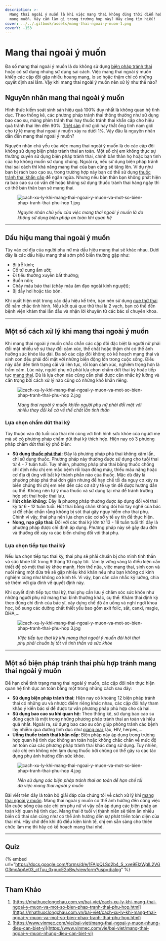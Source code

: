 ```yaml
---
description: >-
  Mang thai ngoài ý muốn là khi việc mang thai không đúng thời điểm hoặc không
  mong muốn. Vậy cần làm gì trong trường hợp này? Hãy cùng tìm hiểu!
cover: ../../.gitbook/assets/mang-thai-ngoai-y-muon-1.png
coverY: -153
---
```


# Mang thai ngoài ý muốn

Đa số mang thai ngoài ý muốn là do không sử dụng [biện pháp tránh thai](https://nhathuoclongchau.com.vn/bai-viet/cac-bien-phap-tranh-thai-hien-dai-an-toan-hieu-qua-nhat-65074.html) hoặc có sử dụng nhưng sử dụng sai cách. Việc mang thai ngoài ý muốn khiến các cặp đôi gặp nhiều hoang mang, lo sợ hoặc thậm chí có những quyết định sai lầm. Vậy khi mang thai ngoài ý muốn nên xử lý như thế nào?

## Nguyên nhân mang thai ngoài ý muốn

Hình thức kiểm soát sinh sản hiệu quả 100% duy nhất là không quan hệ tình dục. Theo thống kê, các phương pháp tránh thai thông thường như sử dụng bao cao su, màng phim tránh thai hay thuốc tránh thai khẩn cấp cho hiệu quả tránh thai lên đến 90%. [Triệt sản](https://nhathuoclongchau.com.vn/bai-viet/triet-san-la-gi-nen-triet-san-nam-hay-nu-gioi-64708.html) ở nữ giới hay thắt ống tinh nam giới cho tỷ lệ mang thai ngoài ý muốn xảy ra dưới 1%. Vậy đâu là nguyên nhân dẫn đến mang thai ngoài ý muốn?

Nguyên nhân chủ yếu của việc mang thai ngoài ý muốn là do các cặp đôi không sử dụng biện pháp tránh thai an toàn. Một số chị em không thực sự thường xuyên sử dụng biện pháp tránh thai, chính bản thân họ hoặc bạn tình của họ không muốn sử dụng chúng. Ngoài ra, nếu sử dụng biện pháp tránh thai sai cách thì khả năng mang thai của bạn cũng sẽ tăng lên. Ví dụ như bạn bị rách bao cao su, trong trường hợp này bạn có thể sử dụng [thuốc tránh thai khẩn cấp](https://nhathuoclongchau.com.vn/bai-viet/cac-loai-thuoc-tranh-thai-khan-cap-duoc-biet-den-nhieu-nhat-hien-nay.html) để ngăn ngừa. Nhưng nếu bản thân bạn không phát hiện ra bao cao su có vấn đề hoặc không sử dụng thuốc tránh thai hàng ngày thì có thể bản thân bạn sẽ mang thai.

<figure><img src="https://cdn.nhathuoclongchau.com.vn/unsafe/800x0/https://cms-prod.s3-sgn09.fptcloud.com/cach_xu_ly_khi_mang_thai_ngoai_y_muon_va_mot_so_bien_phap_tranh_thai_phu_hop_1_a034b1e6df.jpg" alt="cach-xu-ly-khi-mang-thai-ngoai-y-muon-va-mot-so-bien-phap-tranh-thai-phu-hop 1.jpg"><figcaption><p><em>Nguyên nhân chủ yếu của việc mang thai ngoài ý muốn là do không sử dụng biện pháp an toàn khi quan hệ</em></p></figcaption></figure>

***

## Dấu hiệu mang thai ngoài ý muốn

Tùy vào cơ địa của người phụ nữ mà dấu hiệu mang thai sẽ khác nhau. Dưới đây là các dấu hiệu mang thai sớm phổ biến thường gặp như:

* Bị trễ kinh;
* Cổ tử cung ẩm ướt;
* Đi tiểu thường xuyên bất thường;
* Buồn nôn;
* Chảy máu báo thai (chảy máu âm đạo ngoài kinh nguyệt);
* Bị đầy hơi hoặc táo bón.

Khi xuất hiện một trong các dấu hiệu kể trên, bạn nên sử dụng [que thử thai](https://nhathuoclongchau.com.vn/bai-viet/que-thu-thai-co-chinh-xac-khong-huong-dan-su-dung-va-doc-ket-qua-que-thu-thai.html) để nắm chắc tình hình. Nếu kết quả que thử thai là 2 vạch, bạn có thể đến bệnh viện khám thai lần đầu và nhận lời khuyên từ các bác sĩ chuyên khoa.

***

## Một số cách xử lý khi mang thai ngoài ý muốn

Khi mang thai ngoài ý muốn chắc chắn các cặp đôi đặc biệt là người nữ phải đối mặt nhiều về sự thay đổi cảm xúc, thể chất hoặc thậm chí có thể ảnh hưởng sức khỏe lâu dài. Đa số các cặp đôi không có kế hoạch mang thai và sinh con đều phải đối mặt với những biến động lớn trong cuộc sống. Điều này dẫn đến tình trạng cãi vã liên tục, rối loạn cảm xúc, nghiêm trọng hơn là trầm cảm. Lúc này, người phụ nữ phải lựa chọn chấm dứt thai kỳ hoặc tiếp tục [mang thai](https://nhathuoclongchau.com.vn/benh/mang-thai-486.html). Dù là lựa chọn nào cũng cần phải được cân nhắc kỹ lưỡng và cẩn trọng bởi cách xử lý nào cũng có những khó khăn riêng.

<figure><img src="https://cdn.nhathuoclongchau.com.vn/unsafe/800x0/https://cms-prod.s3-sgn09.fptcloud.com/cach_xu_ly_khi_mang_thai_ngoai_y_muon_va_mot_so_bien_phap_tranh_thai_phu_hop_2_1dade80ae1.jpg" alt="cach-xu-ly-khi-mang-thai-ngoai-y-muon-va-mot-so-bien-phap-tranh-thai-phu-hop 2.jpg"><figcaption><p><em>Mang thai ngoài ý muốn khiến người phụ nữ phải đối mặt với nhiều thay đổi kể cả về thể chất lẫn tinh thần</em></p></figcaption></figure>

### Lựa chọn chấm dứt thai kỳ

Tùy thuộc vào độ tuổi của thai nhi cùng với tình hình sức khỏe của người mẹ mà sẽ có phương pháp chấm dứt thai kỳ thích hợp. Hiện nay có 3 phương pháp chấm dứt thai kỳ phổ biến:

* **Sử dụng** [**thuốc phá thai**](https://nhathuoclongchau.com.vn/bai-viet/thuoc-pha-thai-va-nhung-tac-dung-phu-co-the-gap-phai.html)**:** Đây là phương pháp phá thai không xâm lấn, chỉ sử dụng thuốc. Phương pháp này thường được sử dụng cho tuổi thai từ 4 - 7 tuần tuổi. Tuy nhiên, phương pháp phá thai bằng thuốc chống chỉ định nếu chị em mắc bệnh rối loạn đông máu, thiếu máu nặng hoặc cơ địa dị ứng với bất kỳ thành phần nào của thuốc. Mặc dù đây là phương pháp phá thai đơn giản nhưng để hạn chế tối đa nguy cơ xảy ra biến chứng thì chị em nên đến các cơ sở y tế uy tín để được hướng dẫn cụ thể. Không nên tự ý mua thuốc và sử dụng tại nhà để tránh trường hợp sót thai hoặc thai lưu.
* **Hút chân không:** Đây là phương pháp thường được áp dụng đối với thai kỳ từ 6 - 12 tuần tuổi. Hút thai bằng chân không đòi hỏi tay nghề của bác sĩ để chắc chắn rằng không bị sót thai gây nguy hiểm cho thai phụ. Chính vì vậy, thai phụ nên lựa chọn các cơ sở y tế uy tín để thực hiện.
* **Nong, nạo gắp thai:** Đối với các thai kỳ lớn từ 13 - 18 tuần tuổi thì đây là phương pháp được chỉ định áp dụng. Phương pháp này sẽ gây đau đớn và thường dễ xảy ra các biến chứng đối với thai phụ.

### Lựa chọn tiếp tục thai kỳ

Nếu lựa chọn tiếp tục thai kỳ, thai phụ sẽ phải chuẩn bị cho mình tinh thần và sức khỏe tốt trong 9 tháng 10 ngày tới. Tâm lý vững vàng là điều kiện cần thiết để có một thai kỳ khỏe mạnh. Hơn thế nữa, việc mang thai, sinh con và nuôi nấng một đứa trẻ sẽ gặp nhiều khó khăn nếu như bạn không có kinh nghiệm cũng như không có kinh tế. Vì vậy, bạn cần cân nhắc kỹ lưỡng, chia sẻ thêm với gia đình về quyết định này.

Khi quyết định tiếp tục thai kỳ, thai phụ cần lưu ý chăm sóc sức khỏe như những người phụ nữ mang thai bình thường khác, cụ thể: Khám thai định kỳ theo đúng chỉ định của bác sĩ, xây dựng chế độ ăn uống và nghỉ ngơi khoa học, bổ sung các dưỡng chất thiết yếu bao gồm axit folic, sắt, canxi, magie, DHA,...

<figure><img src="https://cdn.nhathuoclongchau.com.vn/unsafe/800x0/https://cms-prod.s3-sgn09.fptcloud.com/cach_xu_ly_khi_mang_thai_ngoai_y_muon_va_mot_so_bien_phap_tranh_thai_phu_hop_3_c7251fe5c7.jpg" alt="cach-xu-ly-khi-mang-thai-ngoai-y-muon-va-mot-so-bien-phap-tranh-thai-phu-hop 3.jpg"><figcaption><p><em>Việc tiếp tục thai kỳ khi mang thai ngoài ý muốn đòi hỏi thai phụ phải chuẩn bị tốt về tinh thần và sức khỏe</em></p></figcaption></figure>

***

## Một số biện pháp tránh thai phù hợp tránh mang thai ngoài ý muốn

Để hạn chế tình trạng mang thai ngoài ý muốn, các cặp đôi nên thực hiện quan hệ tình dục an toàn bằng một trong những cách sau đây:

* **Sử dụng biện pháp tránh thai:** Hiện nay có khoảng 12 biện pháp tránh thai có những ưu và nhược điểm riêng khác nhau, các cặp đôi hãy tham khảo ý kiến bác sĩ để được tư vấn phương pháp phù hợp cho cả hai.
* **Sử dụng bao cao su khi quan hệ:** Theo thống kê, sử dụng bao cao su đúng cách là một trong những phương pháp tránh thai an toàn và hiệu quả nhất. Ngoài ra, sử dụng bao cao su còn giúp phòng tránh các bệnh lây nhiễm qua đường tình dục như [giang mai](https://nhathuoclongchau.com.vn/benh/giang-mai-585.html), lậu, HIV, herpes,...
* **Uống thuốc tránh thai khẩn cấp:** Biện pháp này áp dụng trong trường hợp quan hệ tình dục không an toàn hoặc không chắc chắn về mức độ an toàn của các phương pháp tránh thai khác đang sử dụng. Tuy nhiên, các chị em không nên lạm dụng thuốc bởi chúng có thể gây ra các tác dụng phụ ảnh hưởng đến sức khỏe.

<figure><img src="https://cdn.nhathuoclongchau.com.vn/unsafe/800x0/https://cms-prod.s3-sgn09.fptcloud.com/cach_xu_ly_khi_mang_thai_ngoai_y_muon_va_mot_so_bien_phap_tranh_thai_phu_hop_4_8cbf118f68.jpg" alt="cach-xu-ly-khi-mang-thai-ngoai-y-muon-va-mot-so-bien-phap-tranh-thai-phu-hop 4.jpg"><figcaption><p><em>Nên sử dụng các biện pháp tránh thai an toàn để hạn chế tối đa việc mang thai ngoài ý muốn</em></p></figcaption></figure>

Bài viết trên đây là toàn bộ giải đáp của chúng tôi về cách xử lý khi [mang thai ngoài ý muốn](https://nhathuoclongchau.com.vn/bai-viet/cach-xu-ly-khi-mang-thai-ngoai-y-muon-va-mot-so-bien-phap-tranh-thai-phu-hop.html). Mang thai ngoài ý muốn có thể ảnh hưởng đến công việc lẫn cuộc sống của các chị em phụ nữ vì vậy cần áp dụng các biện pháp an toàn khi quan hệ tình dục. Mang thai ở tuổi vị thành niên sẽ tiềm ẩn nhiều biến cố thai sản cũng như có thể ảnh hưởng đến sự phát triển toàn diện của thai nhi. Hãy chờ đến khi đủ điều kiện kinh tế, chị em sẵn sàng cho thiên chức làm mẹ thì hãy có kế hoạch mang thai nhé.

***

## Quiz

{% embed url="https://docs.google.com/forms/d/e/1FAIpQLSd2b4_S_xve9EIzWglL2VGG3mcApAe03_ctTuu_0xpucE2oBw/viewform?usp=dialog" %}



***

## Tham Khảo

1. [https://nhathuoclongchau.com.vn/bai-viet/cach-xu-ly-khi-mang-thai-ngoai-y-muon-va-mot-so-bien-phap-tranh-thai-phu-hop.html](https://nhathuoclongchau.com.vn/bai-viet/cach-xu-ly-khi-mang-thai-ngoai-y-muon-va-mot-so-bien-phap-tranh-thai-phu-hop.html)
2. [https://www.vinmec.com/vie/bai-viet/mang-thai-ngoai-y-muon-nhung-dieu-can-biet-vi](https://www.vinmec.com/vie/bai-viet/mang-thai-ngoai-y-muon-nhung-dieu-can-biet-vi)
